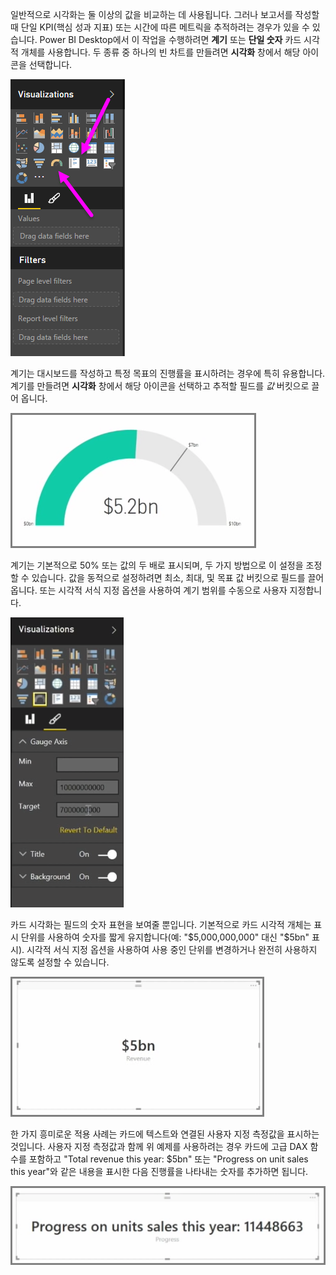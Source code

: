 일반적으로 시각화는 둘 이상의 값을 비교하는 데 사용됩니다. 그러나 보고서를 작성할 때 단일 KPI(핵심 성과 지표) 또는 시간에 따른 메트릭을 추적하려는 경우가 있을 수 있습니다. Power BI Desktop에서 이 작업을 수행하려면 **계기** 또는 **단일 숫자** 카드 시각적 개체를 사용합니다. 두 종류 중 하나의 빈 차트를 만들려면 **시각화** 창에서 해당 아이콘을 선택합니다.

![](media/3-9-create-gauges-cards/3-9_1.png)

계기는 대시보드를 작성하고 특정 목표의 진행률을 표시하려는 경우에 특히 유용합니다. 계기를 만들려면 **시각화** 창에서 해당 아이콘을 선택하고 추적할 필드를 *값* 버킷으로 끌어 옵니다.

![](media/3-9-create-gauges-cards/3-9_1a.png)

계기는 기본적으로 50% 또는 값의 두 배로 표시되며, 두 가지 방법으로 이 설정을 조정할 수 있습니다. 값을 동적으로 설정하려면 최소, 최대, 및 목표 값 버킷으로 필드를 끌어 옵니다. 또는 시각적 서식 지정 옵션을 사용하여 계기 범위를 수동으로 사용자 지정합니다.

![](media/3-9-create-gauges-cards/3-9_2.png)

카드 시각화는 필드의 숫자 표현을 보여줄 뿐입니다. 기본적으로 카드 시각적 개체는 표시 단위를 사용하여 숫자를 짧게 유지합니다(예: "$5,000,000,000" 대신 "$5bn" 표시). 시각적 서식 지정 옵션을 사용하여 사용 중인 단위를 변경하거나 완전히 사용하지 않도록 설정할 수 있습니다.

![](media/3-9-create-gauges-cards/3-9_3.png)

한 가지 흥미로운 적용 사례는 카드에 텍스트와 연결된 사용자 지정 측정값을 표시하는 것입니다. 사용자 지정 측정값과 함께 위 예제를 사용하려는 경우 카드에 고급 DAX 함수를 포함하고 "Total revenue this year: $5bn" 또는 "Progress on unit sales this year"와 같은 내용을 표시한 다음 진행률을 나타내는 숫자를 추가하면 됩니다.

![](media/3-9-create-gauges-cards/3-9_4.png)

